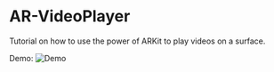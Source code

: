 # AR-VideoPlayer
Tutorial on how to use the power of ARKit to play videos on a surface.

Demo:
![Demo](https://media.giphy.com/media/5j5UWSz9SpfVWp9K0q/giphy.gif)

